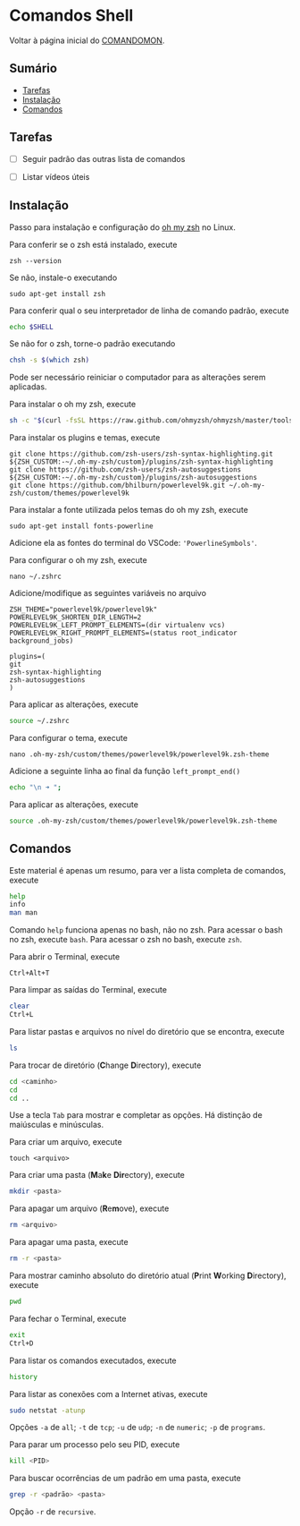 # Comandos Shell

Voltar à página inicial do [COMANDOMON](README.md).



## Sumário

- [Tarefas](#Tarefas)
- [Instalação](#Instalação)
- [Comandos](#Comandos)



## Tarefas

- [ ] Seguir padrão das outras lista de comandos
- [ ] Listar vídeos úteis



## Instalação

Passo para instalação e configuração do [oh my zsh](https://github.com/ohmyzsh/ohmyzsh) no Linux.

Para conferir se o zsh está instalado, execute
```
zsh --version
```
Se não, instale-o executando
```
sudo apt-get install zsh
```

Para conferir qual o seu interpretador de linha de comando padrão, execute
```bash
echo $SHELL
```
Se não for o zsh, torne-o padrão executando
```bash
chsh -s $(which zsh)
```
Pode ser necessário reiniciar o computador para as alterações serem aplicadas.

Para instalar o oh my zsh, execute
```bash
sh -c "$(curl -fsSL https://raw.github.com/ohmyzsh/ohmyzsh/master/tools/install.sh)"
```

Para instalar os plugins e temas, execute
```
git clone https://github.com/zsh-users/zsh-syntax-highlighting.git ${ZSH_CUSTOM:-~/.oh-my-zsh/custom}/plugins/zsh-syntax-highlighting
git clone https://github.com/zsh-users/zsh-autosuggestions ${ZSH_CUSTOM:-~/.oh-my-zsh/custom}/plugins/zsh-autosuggestions
git clone https://github.com/bhilburn/powerlevel9k.git ~/.oh-my-zsh/custom/themes/powerlevel9k
```

Para instalar a fonte utilizada pelos temas do oh my zsh, execute
```
sudo apt-get install fonts-powerline
```
Adicione ela as fontes do terminal do VSCode: `'PowerlineSymbols'`.

Para configurar o oh my zsh, execute
```
nano ~/.zshrc
```

Adicione/modifique as seguintes variáveis no arquivo
```
ZSH_THEME="powerlevel9k/powerlevel9k"
POWERLEVEL9K_SHORTEN_DIR_LENGTH=2
POWERLEVEL9K_LEFT_PROMPT_ELEMENTS=(dir virtualenv vcs)
POWERLEVEL9K_RIGHT_PROMPT_ELEMENTS=(status root_indicator background_jobs)

plugins=(
git
zsh-syntax-highlighting
zsh-autosuggestions
)
```

Para aplicar as alterações, execute
```bash
source ~/.zshrc
```

Para configurar o tema, execute
```
nano .oh-my-zsh/custom/themes/powerlevel9k/powerlevel9k.zsh-theme
```

Adicione a seguinte linha ao final da função `left_prompt_end()`
```bash
echo "\n ➜ ";
```

Para aplicar as alterações, execute
```bash
source .oh-my-zsh/custom/themes/powerlevel9k/powerlevel9k.zsh-theme
```

## Comandos

Este material é apenas um resumo, para ver a lista completa de comandos, execute
```bash
help
info
man man
```
Comando `help` funciona apenas no bash, não no zsh. Para acessar o bash no zsh, execute `bash`. Para acessar o zsh no bash, execute `zsh`.

Para abrir o Terminal, execute
```
Ctrl+Alt+T
```

Para limpar as saídas do Terminal, execute
```bash
clear
Ctrl+L
```

Para listar pastas e arquivos no nível do diretório que se encontra, execute
```bash
ls
```

Para trocar de diretório (**C**hange **D**irectory), execute
```bash
cd <caminho>
cd
cd ..
```
Use a tecla `Tab` para mostrar e completar as opções. Há distinção de maiúsculas e minúsculas.

Para criar um arquivo, execute
```bah
touch <arquivo>
```

Para criar uma pasta (**M**a**k**e **Dir**ectory), execute
```bash
mkdir <pasta>
```

Para apagar um arquivo (**R**e**m**ove), execute
```bash
rm <arquivo>
```

Para apagar uma pasta, execute
```bash
rm -r <pasta>
```

Para mostrar caminho absoluto do diretório atual (**P**rint **W**orking **D**irectory), execute
```bash
pwd
```

Para fechar o Terminal, execute
```bash
exit
Ctrl+D
```

Para listar os comandos executados, execute
```bash
history
```

Para listar as conexões com a Internet ativas, execute
```bash
sudo netstat -atunp
```
Opções `-a` de `all`; `-t` de `tcp`; `-u` de `udp`; `-n` de `numeric`; `-p` de `programs`.

Para parar um processo pelo seu PID, execute
```bash
kill <PID>
```

Para buscar ocorrências de um padrão em uma pasta, execute
```bash
grep -r <padrão> <pasta>
```
Opção `-r` de `recursive`.

